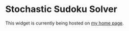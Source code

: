 # Stochastic Sudoku Solver
This widget is currently being hosted on [my home page](http://www.petersocha.me/widgets/sudoku.html).
